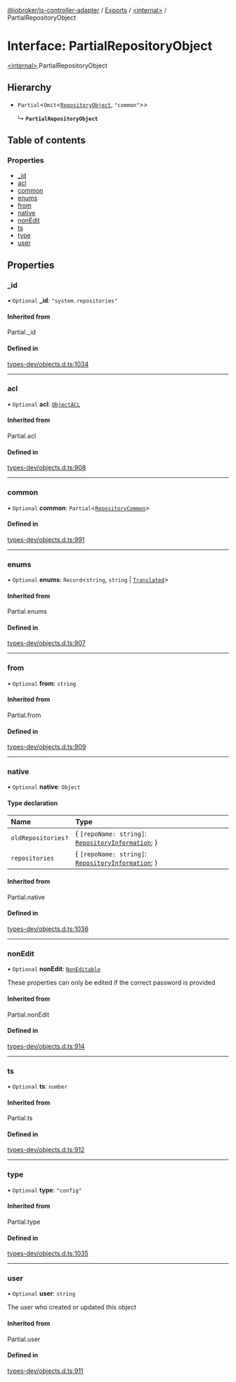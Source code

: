 [@iobroker/js-controller-adapter](../README.md) / [Exports](../modules.md) / [\<internal\>](../modules/internal_.md) / PartialRepositoryObject

# Interface: PartialRepositoryObject

[\<internal\>](../modules/internal_.md).PartialRepositoryObject

## Hierarchy

- `Partial`\<`Omit`\<[`RepositoryObject`](internal_.RepositoryObject.md), ``"common"``\>\>

  ↳ **`PartialRepositoryObject`**

## Table of contents

### Properties

- [\_id](internal_.PartialRepositoryObject.md#_id)
- [acl](internal_.PartialRepositoryObject.md#acl)
- [common](internal_.PartialRepositoryObject.md#common)
- [enums](internal_.PartialRepositoryObject.md#enums)
- [from](internal_.PartialRepositoryObject.md#from)
- [native](internal_.PartialRepositoryObject.md#native)
- [nonEdit](internal_.PartialRepositoryObject.md#nonedit)
- [ts](internal_.PartialRepositoryObject.md#ts)
- [type](internal_.PartialRepositoryObject.md#type)
- [user](internal_.PartialRepositoryObject.md#user)

## Properties

### \_id

• `Optional` **\_id**: ``"system.repositories"``

#### Inherited from

Partial.\_id

#### Defined in

[types-dev/objects.d.ts:1034](https://github.com/ioBroker/ioBroker.js-controller/blob/0dac039a749f141970d858b4fa272b223b00d9d1/packages/types-dev/objects.d.ts#L1034)

___

### acl

• `Optional` **acl**: [`ObjectACL`](internal_.ObjectACL.md)

#### Inherited from

Partial.acl

#### Defined in

[types-dev/objects.d.ts:908](https://github.com/ioBroker/ioBroker.js-controller/blob/0dac039a749f141970d858b4fa272b223b00d9d1/packages/types-dev/objects.d.ts#L908)

___

### common

• `Optional` **common**: `Partial`\<[`RepositoryCommon`](internal_.RepositoryCommon.md)\>

#### Defined in

[types-dev/objects.d.ts:991](https://github.com/ioBroker/ioBroker.js-controller/blob/0dac039a749f141970d858b4fa272b223b00d9d1/packages/types-dev/objects.d.ts#L991)

___

### enums

• `Optional` **enums**: `Record`\<`string`, `string` \| [`Translated`](../modules/internal_.md#translated)\>

#### Inherited from

Partial.enums

#### Defined in

[types-dev/objects.d.ts:907](https://github.com/ioBroker/ioBroker.js-controller/blob/0dac039a749f141970d858b4fa272b223b00d9d1/packages/types-dev/objects.d.ts#L907)

___

### from

• `Optional` **from**: `string`

#### Inherited from

Partial.from

#### Defined in

[types-dev/objects.d.ts:909](https://github.com/ioBroker/ioBroker.js-controller/blob/0dac039a749f141970d858b4fa272b223b00d9d1/packages/types-dev/objects.d.ts#L909)

___

### native

• `Optional` **native**: `Object`

#### Type declaration

| Name | Type |
| :------ | :------ |
| `oldRepositories?` | \{ `[repoName: string]`: [`RepositoryInformation`](internal_.RepositoryInformation.md);  } |
| `repositories` | \{ `[repoName: string]`: [`RepositoryInformation`](internal_.RepositoryInformation.md);  } |

#### Inherited from

Partial.native

#### Defined in

[types-dev/objects.d.ts:1036](https://github.com/ioBroker/ioBroker.js-controller/blob/0dac039a749f141970d858b4fa272b223b00d9d1/packages/types-dev/objects.d.ts#L1036)

___

### nonEdit

• `Optional` **nonEdit**: [`NonEditable`](internal_.NonEditable.md)

These properties can only be edited if the correct password is provided

#### Inherited from

Partial.nonEdit

#### Defined in

[types-dev/objects.d.ts:914](https://github.com/ioBroker/ioBroker.js-controller/blob/0dac039a749f141970d858b4fa272b223b00d9d1/packages/types-dev/objects.d.ts#L914)

___

### ts

• `Optional` **ts**: `number`

#### Inherited from

Partial.ts

#### Defined in

[types-dev/objects.d.ts:912](https://github.com/ioBroker/ioBroker.js-controller/blob/0dac039a749f141970d858b4fa272b223b00d9d1/packages/types-dev/objects.d.ts#L912)

___

### type

• `Optional` **type**: ``"config"``

#### Inherited from

Partial.type

#### Defined in

[types-dev/objects.d.ts:1035](https://github.com/ioBroker/ioBroker.js-controller/blob/0dac039a749f141970d858b4fa272b223b00d9d1/packages/types-dev/objects.d.ts#L1035)

___

### user

• `Optional` **user**: `string`

The user who created or updated this object

#### Inherited from

Partial.user

#### Defined in

[types-dev/objects.d.ts:911](https://github.com/ioBroker/ioBroker.js-controller/blob/0dac039a749f141970d858b4fa272b223b00d9d1/packages/types-dev/objects.d.ts#L911)
